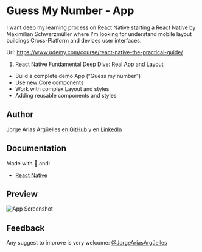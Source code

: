 # Guess My Number - App

I want deep my learning process on React Native starting a React Native by Maximilian Schwarzmüller where I'm looking for understand mobile layout buildings Cross-Platform and devices user interfaces.

Url: https://www.udemy.com/course/react-native-the-practical-guide/

1. React Native Fundamental Deep Dive: Real App and Layout

- Build a complete demo App (“Guess my number”)
- Use new Core components
- Work with complex Layout and styles
- Adding reusable components and styles

## Author

Jorge Arias Argüelles en [GitHub](https://github.com/jorgearguellles) y en
[LinkedIn](https://www.linkedin.com/in/jorgeariasarguelles/)

## Documentation

Made with :green_heart: and:

- [React Native](https://reactnative.dev/)

## Preview

![App Screenshot](https://github.com/jorgearguellles/weatherApp/blob/main/src/img/previewPAge.png)

## Feedback

Any suggest to improve is very welcome: [@JorgeAriasArgüelles](https://www.linkedin.com/in/jorgeariasarguelles/)
